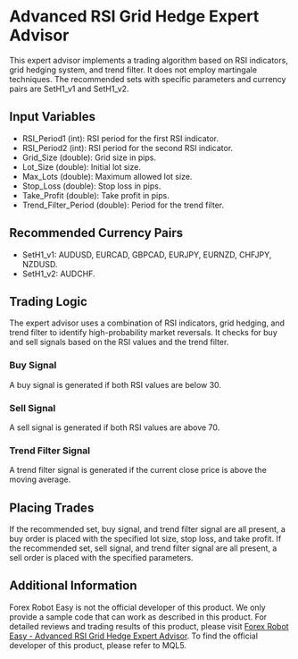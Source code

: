 # Advanced RSI Grid Hedge Expert Advisor

This expert advisor implements a trading algorithm based on RSI indicators, grid hedging system, and trend filter. It does not employ martingale techniques. The recommended sets with specific parameters and currency pairs are SetH1_v1 and SetH1_v2.

## Input Variables
- RSI_Period1 (int): RSI period for the first RSI indicator.
- RSI_Period2 (int): RSI period for the second RSI indicator.
- Grid_Size (double): Grid size in pips.
- Lot_Size (double): Initial lot size.
- Max_Lots (double): Maximum allowed lot size.
- Stop_Loss (double): Stop loss in pips.
- Take_Profit (double): Take profit in pips.
- Trend_Filter_Period (double): Period for the trend filter.

## Recommended Currency Pairs
- SetH1_v1: AUDUSD, EURCAD, GBPCAD, EURJPY, EURNZD, CHFJPY, NZDUSD.
- SetH1_v2: AUDCHF.

## Trading Logic
The expert advisor uses a combination of RSI indicators, grid hedging, and trend filter to identify high-probability market reversals. It checks for buy and sell signals based on the RSI values and the trend filter.

### Buy Signal
A buy signal is generated if both RSI values are below 30.

### Sell Signal
A sell signal is generated if both RSI values are above 70.

### Trend Filter Signal
A trend filter signal is generated if the current close price is above the moving average.

## Placing Trades
If the recommended set, buy signal, and trend filter signal are all present, a buy order is placed with the specified lot size, stop loss, and take profit. If the recommended set, sell signal, and trend filter signal are all present, a sell order is placed with the specified parameters.

## Additional Information
Forex Robot Easy is not the official developer of this product. We only provide a sample code that can work as described in this product. For detailed reviews and trading results of this product, please visit [Forex Robot Easy - Advanced RSI Grid Hedge Expert Advisor](https://forexroboteasy.com/forex-robot-review/review-advanced-rsi-grid-hedge-expert-advisor-for-high-probability-market-reversals/). To find the official developer of this product, please refer to MQL5.
